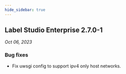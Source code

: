 ```yaml
---
hide_sidebar: true
---
```



## Label Studio Enterprise 2.7.0-1

*Oct 06, 2023*

### Bug fixes
- Fix uwsgi config to support ipv4 only host networks.
